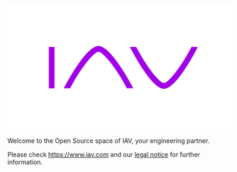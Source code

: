 <img src="https://github.com/iavofficial/.github/blob/main/profile/IAV_Logo_M2_rgb.png" alt="IAV logo" width="600"/>

Welcome to the Open Source space of IAV, your engineering partner.

Please check https://www.iav.com and our [legal notice](https://www.iav.com/impressum/) for further information.

<!--

**Here are some ideas to get you started:**

🙋‍♀️ A short introduction - what is your organization all about?
🌈 Contribution guidelines - how can the community get involved?
👩‍💻 Useful resources - where can the community find your docs? Is there anything else the community should know?
🍿 Fun facts - what does your team eat for breakfast?
🧙 Remember, you can do mighty things with the power of [Markdown](https://docs.github.com/github/writing-on-github/getting-started-with-writing-and-formatting-on-github/basic-writing-and-formatting-syntax)
-->
